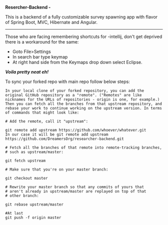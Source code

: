 **Resercher-Backend -**
  
This is a backend of a fully customizable survey spawning app with flavor of Spring Boot, MVC, Hibernate and Angular.

---
Those who are facing remembering shortcuts for -intellij, don't get deprived there is a workaround for the same:  
* Goto File>Settings 
* In search bar type keymap 
* At right hand side from the Keymaps drop down select Eclipse.
  
***Voila pretty neat eh!***

To sync your forked repo with main repo follow below steps:  
```
In your local clone of your forked repository, you can add the original GitHub repository as a "remote". ("Remotes" are like nicknames for the URLs of repositories - origin is one, for example.) Then you can fetch all the branches from that upstream repository, and rebase your work to continue working on the upstream version. In terms of commands that might look like:

# Add the remote, call it "upstream":

git remote add upstream https://github.com/whoever/whatever.git
In our case it will be git remote add upstream https://github.com/DreamersOrg/researcher-backend.git

# Fetch all the branches of that remote into remote-tracking branches,
# such as upstream/master:

git fetch upstream

# Make sure that you're on your master branch:

git checkout master

# Rewrite your master branch so that any commits of yours that
# aren't already in upstream/master are replayed on top of that
# other branch:

git rebase upstream/master

#At last
git push -f origin master
```
